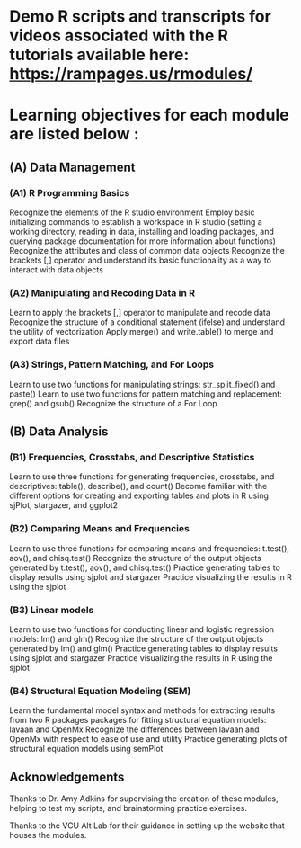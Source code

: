 # Demo R scripts and transcripts for videos associated with the R tutorials available here: https://rampages.us/rmodules/

# Learning objectives for each module are listed below : 

## (A) Data Management
 

### (A1) R Programming Basics
Recognize the elements of the R studio environment
Employ basic initializing commands to establish a workspace in R studio (setting a working directory, reading in data, installing and loading packages, and querying package documentation for more information about functions)
Recognize the attributes and class of common data objects
Recognize the brackets [,] operator and understand its basic functionality as a way to interact with data objects
 

### (A2) Manipulating and Recoding Data in R
Learn to apply the brackets [,] operator to manipulate and recode data
Recognize the structure of a conditional statement (ifelse) and understand the utility of vectorization
Apply merge() and write.table() to merge and export data files
 

### (A3) Strings, Pattern Matching, and For Loops
Learn to use two functions for manipulating strings: str_split_fixed() and paste()
Learn to use two functions for pattern matching and replacement: grep() and gsub()
Recognize the structure of a For Loop
 

## (B) Data Analysis
 

### (B1) Frequencies, Crosstabs, and Descriptive Statistics
Learn to use three functions for generating frequencies, crosstabs, and descriptives: table(), describe(), and count()
Become familiar with the different options for creating and exporting tables and plots in R using sjPlot, stargazer, and ggplot2
 

### (B2) Comparing Means and Frequencies
Learn to use three functions for comparing means and frequencies: t.test(), aov(), and chisq.test()
Recognize the structure of the output objects generated by t.test(), aov(), and chisq.test()
Practice generating tables to display results using sjplot and stargazer
Practice visualizing the results in R using the sjplot
 

### (B3) Linear models
Learn to use two functions for conducting linear and logistic regression models: lm() and glm()
Recognize the structure of the output objects generated by lm() and glm()
Practice generating tables to display results using sjplot and stargazer
Practice visualizing the results in R using the sjplot
 

### (B4) Structural Equation Modeling (SEM)
Learn the fundamental model syntax and methods for extracting results from two R packages packages for fitting structural equation models: lavaan and OpenMx
Recognize the differences between lavaan and OpenMx with respect to ease of use and utility
Practice generating plots of structural equation models using semPlot
 

 
## Acknowledgements

Thanks to Dr. Amy Adkins for supervising the creation of these modules, helping to test my scripts, and brainstorming practice exercises.

Thanks to the VCU Alt Lab for their guidance in setting up the website that houses the modules.

